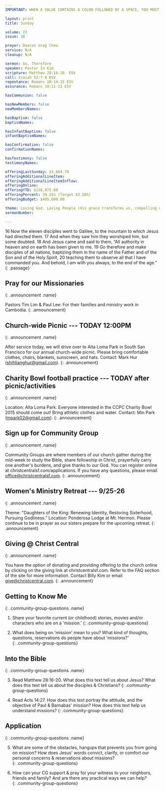 ```yaml
---
IMPORTANT: WHEN A VALUE CONTAINS A COLON FOLLOWED BY A SPACE, YOU MUST USE &#58;

layout: print
title: Sunday

volume: 23
issue: 38

prayer: Deacon Greg Chew
service: N/A
cleanup: N/A

sermon: Go, Therefore
speaker: Pastor In Kim
scripture: Matthew 28:16-20  ESV
call: Isaiah 52:7-8 ESV
repentance: Romans 10:14-15 ESV
assurance: Romans 10:11-13 ESV

hasCommunion: false

hasNewMembers: false
newMembersNames:

hasBaptism: false
baptismNames: 

hasInfantBaptism: false
infantBaptismNames: 

hasConfirmation: false
confirmationNames: 

hasTestimony: false
testimonyNames:

offeringLastSunday: $3,064.70
offeringAdditionalLineItem: 
offeringAdditionalLineItemInflow: 
offeringOnline: 
offeringYTD: $158,975.80
offeringPercent: 39.25% (Target 43.50%)
offeringBudget: $405,000.00

theme: Loving God, Loving People (His grace transforms us, compelling us to love others)
sermonNumber: 

---
```


16 Now the eleven disciples went to Galilee, to the mountain to which Jesus had directed them. 17 And when they saw him they worshiped him, but some doubted. 18 And Jesus came and said to them, “All authority in heaven and on earth has been given to me. 19 Go therefore and make disciples of all nations, baptizing them in the name of the Father and of the Son and of the Holy Spirit, 20 teaching them to observe all that I have commanded you. And behold, I am with you always, to the end of the age.”
{: .passage}



## Pray for our Missionaries
{: .announcement .name}

Pastors Tim Lim & Paul Lee: For their families and ministry work in Cambodia.
{: .announcement}

## Church-wide Picnic --- TODAY 12:00PM
{: .announcement .name}

After service today, we will drive over to Alta Loma Park in South San Francisco for our annual church-wide picnic. Please bring comfortable clothes, chairs, blankets, sunscreen, and hats. Contact: Mark Hur (shihlianghur@gmail.com).
{: .announcement}

## Charity Bowl football practice --- TODAY after picnic/activities
{: .announcement .name}

Location: Alta Loma Park. Everyone interested in the CCPC Charity Bowl 2015 should come out! Bring athletic clothes and water. Contact: Min Park (mpark02@gmail.com).
{: .announcement}

## Sign up for Community Group
{: .announcement .name}

Community Groups are where members of our church gather during the mid-week to study the Bible, share fellowship in Christ, prayerfully carry one another's burdens, and give thanks to our God. You can register online at christcentralsf.com/applications. If you have any questions, please email office@christcentralsf.com.
{: .announcement}

## Women's Ministry Retreat --- 9/25-26
{: .announcement .name}

Theme: "Daughters of the King: Renewing Identity, Restoring Sisterhood, Pursuing Godliness." Location: Ponderosa Lodge at Mt. Hermon. Please continue to be in prayer as our sisters prepare for the upcoming retreat.
{: .announcement}

## Giving @ Christ Central
{: .announcement .name}

You have the option of donating and providing offering to the church online by clicking on the giving link at christcentralsf.com. Refer to the FAQ section of the site for more information. Contact Billy Kim or email give@christcentral.com. 
{: .announcement}







## Getting to Know Me
{: .community-group-questions .name}

1) Share your favorite current (or childhood) stories, movies and/or characters who are on a 'mission.' 
{: .community-group-questions}


2) What does being on 'mission' mean to you? What kind of thoughts, questions, reservations do people have about 'missions?'  
{: .community-group-questions}

## Into the Bible
{: .community-group-questions .name}

3) Read Matthew 28:16-20. What does this text tell us about Jesus? What does this text tell us about the disciples & Christians? 
{: .community-group-questions}

4) Read Acts 14:27. How does this text portray the attitude, and the objective of Paul & Barnabas' mission? How does this text help us understand missions?
{: .community-group-questions}

## Application
{: .community-group-questions .name}

5) What are some of the obstacles, hangups that prevents you from going on mission? How does Jesus' words convict, clarify, or comfort our personal concerns & reservations about missions?    
{: .community-group-questions}

6) How can your CG support & pray for your witness to your neighbors, friends and family? And are there any practical ways we can help?   
{: .community-group-questions}

 